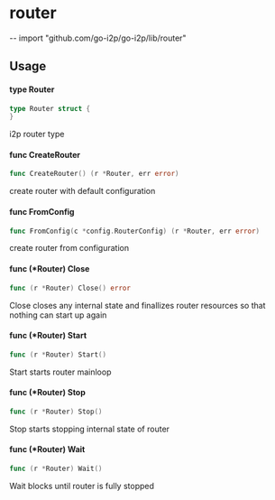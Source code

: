 # router
--
    import "github.com/go-i2p/go-i2p/lib/router"


## Usage

#### type Router

```go
type Router struct {
}
```

i2p router type

#### func  CreateRouter

```go
func CreateRouter() (r *Router, err error)
```
create router with default configuration

#### func  FromConfig

```go
func FromConfig(c *config.RouterConfig) (r *Router, err error)
```
create router from configuration

#### func (*Router) Close

```go
func (r *Router) Close() error
```
Close closes any internal state and finallizes router resources so that nothing
can start up again

#### func (*Router) Start

```go
func (r *Router) Start()
```
Start starts router mainloop

#### func (*Router) Stop

```go
func (r *Router) Stop()
```
Stop starts stopping internal state of router

#### func (*Router) Wait

```go
func (r *Router) Wait()
```
Wait blocks until router is fully stopped
